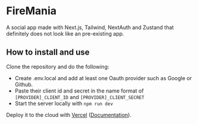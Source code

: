 # FireMania
A social app made with Next.js, Tailwind, NextAuth and Zustand that definitely does not look like an pre-existing app. 

## How to install and use

Clone the repository and do the following:
- Create .env.local and add at least one Oauth provider such as Google or Github.
- Paste their client id and secret in the name format of `[PROVIDER]_CLIENT_ID` and `[PROVIDER]_CLIENT_SECRET`
- Start the server locally with `npm run dev`

Deploy it to the cloud with [Vercel](https://vercel.com/new?utm_source=github&utm_medium=readme&utm_campaign=next-example) ([Documentation](https://nextjs.org/docs/deployment)).
